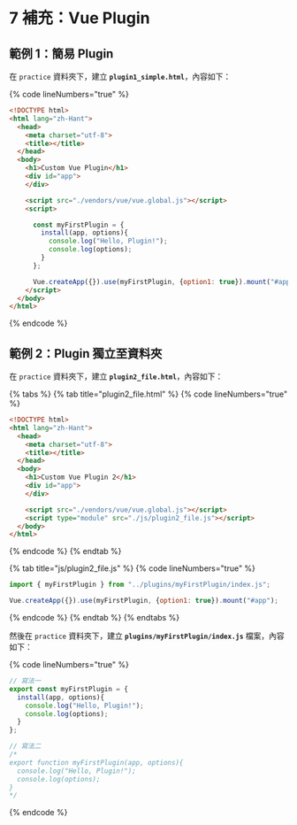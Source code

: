 # 7 補充：Vue Plugin

## 範例 1：簡易 Plugin

在 `practice` 資料夾下，建立 **`plugin1_simple.html`**，內容如下：

{% code lineNumbers="true" %}
```html
<!DOCTYPE html>
<html lang="zh-Hant">
  <head>
    <meta charset="utf-8">
    <title></title>
  </head>
  <body>
    <h1>Custom Vue Plugin</h1>
    <div id="app">
    </div>

    <script src="./vendors/vue/vue.global.js"></script>
    <script>

      const myFirstPlugin = {
        install(app, options){
          console.log("Hello, Plugin!");
          console.log(options);
        }
      };

      Vue.createApp({}).use(myFirstPlugin, {option1: true}).mount("#app");
    </script>
  </body>
</html>
```
{% endcode %}



## 範例 2：Plugin 獨立至資料夾

在 `practice` 資料夾下，建立 **`plugin2_file.html`**，內容如下：

{% tabs %}
{% tab title="plugin2_file.html" %}
{% code lineNumbers="true" %}
```html
<!DOCTYPE html>
<html lang="zh-Hant">
  <head>
    <meta charset="utf-8">
    <title></title>
  </head>
  <body>
    <h1>Custom Vue Plugin 2</h1>
    <div id="app">
    </div>

    <script src="./vendors/vue/vue.global.js"></script>
    <script type="module" src="./js/plugin2_file.js"></script>
  </body>
</html>
```
{% endcode %}
{% endtab %}

{% tab title="js/plugin2_file.js" %}
{% code lineNumbers="true" %}
```javascript
import { myFirstPlugin } from "../plugins/myFirstPlugin/index.js";

Vue.createApp({}).use(myFirstPlugin, {option1: true}).mount("#app");
```
{% endcode %}
{% endtab %}
{% endtabs %}

然後在 `practice` 資料夾下，建立 **`plugins/myFirstPlugin/index.js`** 檔案，內容如下：

{% code lineNumbers="true" %}
```javascript
// 寫法一
export const myFirstPlugin = {
  install(app, options){
    console.log("Hello, Plugin!");
    console.log(options);
  }
};

// 寫法二
/*
export function myFirstPlugin(app, options){
  console.log("Hello, Plugin!");
  console.log(options);
}
*/
```
{% endcode %}

